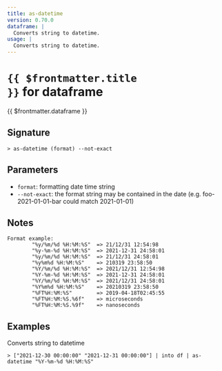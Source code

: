 ```yaml
---
title: as-datetime
version: 0.70.0
dataframe: |
  Converts string to datetime.
usage: |
  Converts string to datetime.
---
```


# <code>{{ $frontmatter.title }}</code> for dataframe

<div class='command-title'>{{ $frontmatter.dataframe }}</div>

## Signature

```> as-datetime (format) --not-exact```

## Parameters

 -  `format`: formatting date time string
 -  `--not-exact`: the format string may be contained in the date (e.g. foo-2021-01-01-bar could match 2021-01-01)

## Notes
```text
Format example:
        "%y/%m/%d %H:%M:%S"  => 21/12/31 12:54:98
        "%y-%m-%d %H:%M:%S"  => 2021-12-31 24:58:01
        "%y/%m/%d %H:%M:%S"  => 21/12/31 24:58:01
        "%y%m%d %H:%M:%S"    => 210319 23:58:50
        "%Y/%m/%d %H:%M:%S"  => 2021/12/31 12:54:98
        "%Y-%m-%d %H:%M:%S"  => 2021-12-31 24:58:01
        "%Y/%m/%d %H:%M:%S"  => 2021/12/31 24:58:01
        "%Y%m%d %H:%M:%S"    => 20210319 23:58:50
        "%FT%H:%M:%S"        => 2019-04-18T02:45:55
        "%FT%H:%M:%S.%6f"    => microseconds
        "%FT%H:%M:%S.%9f"    => nanoseconds
```
## Examples

Converts string to datetime
```shell
> ["2021-12-30 00:00:00" "2021-12-31 00:00:00"] | into df | as-datetime "%Y-%m-%d %H:%M:%S"
```
